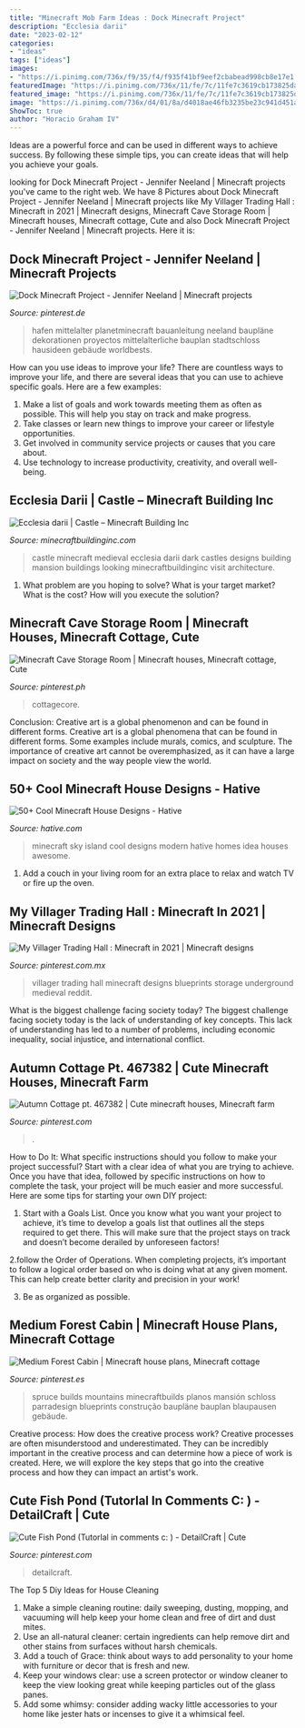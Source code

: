 ```yaml
---
title: "Minecraft Mob Farm Ideas : Dock Minecraft Project"
description: "Ecclesia darii"
date: "2023-02-12"
categories:
- "ideas"
tags: ["ideas"]
images:
- "https://i.pinimg.com/736x/f9/35/f4/f935f41bf9eef2cbabead998cb8e17e1.jpg"
featuredImage: "https://i.pinimg.com/736x/11/fe/7c/11fe7c3619cb173825da29a4416b7d28.jpg"
featured_image: "https://i.pinimg.com/736x/11/fe/7c/11fe7c3619cb173825da29a4416b7d28.jpg"
image: "https://i.pinimg.com/736x/d4/01/8a/d4018ae46fb3235be23c941d451a9ec0.jpg"
ShowToc: true
author: "Horacio Graham IV"
---
```



Ideas are a powerful force and can be used in different ways to achieve success. By following these simple tips, you can create ideas that will help you achieve your goals.

	

		
looking for Dock Minecraft Project - Jennifer Neeland | Minecraft projects you've came to the right web. We have 8 Pictures about Dock Minecraft Project - Jennifer Neeland | Minecraft projects like My Villager Trading Hall : Minecraft in 2021 | Minecraft designs, Minecraft Cave Storage Room | Minecraft houses, Minecraft cottage, Cute and also Dock Minecraft Project - Jennifer Neeland | Minecraft projects. Here it is:
		
    
## Dock Minecraft Project - Jennifer Neeland | Minecraft Projects

<img loading=lazy src="https://i.pinimg.com/736x/32/6a/e9/326ae9bd0d83bdabaf045e8a80dbc296.jpg" onerror="this.onerror=null;this.src='https://tse3.mm.bing.net/th?id=OIP.xgteAojfwoHZMh8kI6PuRwHaD6&amp;pid=15.1';" alt="Dock Minecraft Project - Jennifer Neeland | Minecraft projects">

_Source: pinterest.de_

>hafen mittelalter planetminecraft bauanleitung neeland baupläne dekorationen proyectos mittelalterliche bauplan stadtschloss hausideen gebäude worldbests. 

	

How can you use ideas to improve your life?
There are countless ways to improve your life, and there are several ideas that you can use to achieve specific goals. Here are a few examples: 
1. Make a list of goals and work towards meeting them as often as possible. This will help you stay on track and make progress.
2. Take classes or learn new things to improve your career or lifestyle opportunities.
3. Get involved in community service projects or causes that you care about.
4. Use technology to increase productivity, creativity, and overall well-being.

    
## Ecclesia Darii | Castle – Minecraft Building Inc

<img loading=lazy src="http://minecraftbuildinginc.com/wp-content/uploads/2013/10/Ecclesia-darii-Minecraft-castle-ideas-8.jpg" onerror="this.onerror=null;this.src='https://tse4.mm.bing.net/th?id=OIP.hp36tzCZvGkO40T8JvSMIgHaEK&amp;pid=15.1';" alt="Ecclesia darii | Castle – Minecraft Building Inc">

_Source: minecraftbuildinginc.com_

>castle minecraft medieval ecclesia darii dark castles designs building mansion buildings looking minecraftbuildinginc visit architecture. 

	

1. What problem are you hoping to solve? What is your target market? What is the cost? How will you execute the solution?

    
## Minecraft Cave Storage Room | Minecraft Houses, Minecraft Cottage, Cute

<img loading=lazy src="https://i.pinimg.com/736x/11/fe/7c/11fe7c3619cb173825da29a4416b7d28.jpg" onerror="this.onerror=null;this.src='https://tse3.mm.bing.net/th?id=OIP._QGHoUHLUW3taP6_HDMEKwHaD7&amp;pid=15.1';" alt="Minecraft Cave Storage Room | Minecraft houses, Minecraft cottage, Cute">

_Source: pinterest.ph_

>cottagecore. 

	

Conclusion: Creative art is a global phenomenon and can be found in different forms.
Creative art is a global phenomena that can be found in different forms. Some examples include murals, comics, and sculpture. The importance of creative art cannot be overemphasized, as it can have a large impact on society and the way people view the world.

    
## 50+ Cool Minecraft House Designs - Hative

<img loading=lazy src="https://hative.com/wp-content/uploads/2014/02/minecraft-houses/minecraft-sky-island-27.jpg" onerror="this.onerror=null;this.src='https://tse4.mm.bing.net/th?id=OIP.RskuuKUZzzArnnnZg6IT0QHaEP&amp;pid=15.1';" alt="50+ Cool Minecraft House Designs - Hative">

_Source: hative.com_

>minecraft sky island cool designs modern hative homes idea houses awesome. 

	

1. Add a couch in your living room for an extra place to relax and watch TV or fire up the oven.

    
## My Villager Trading Hall : Minecraft In 2021 | Minecraft Designs

<img loading=lazy src="https://i.pinimg.com/736x/f9/35/f4/f935f41bf9eef2cbabead998cb8e17e1.jpg" onerror="this.onerror=null;this.src='https://tse1.mm.bing.net/th?id=OIP.wUlXzk-TfOGzw8Ulu8IFqgHaD3&amp;pid=15.1';" alt="My Villager Trading Hall : Minecraft in 2021 | Minecraft designs">

_Source: pinterest.com.mx_

>villager trading hall minecraft designs blueprints storage underground medieval reddit. 

	

What is the biggest challenge facing society today?
The biggest challenge facing society today is the lack of understanding of key concepts. This lack of understanding has led to a number of problems, including economic inequality, social injustice, and international conflict.

    
## Autumn Cottage Pt. 467382 | Cute Minecraft Houses, Minecraft Farm

<img loading=lazy src="https://i.pinimg.com/736x/f8/3a/9b/f83a9b7cb47aef45b15dba04d56d789d.jpg" onerror="this.onerror=null;this.src='https://tse3.mm.bing.net/th?id=OIP.LR72Uprt_5Wzev8UZW_ongHaFe&amp;pid=15.1';" alt="Autumn Cottage pt. 467382 | Cute minecraft houses, Minecraft farm">

_Source: pinterest.com_

>. 

	

How to Do It: What specific instructions should you follow to make your project successful?
Start with a clear idea of what you are trying to achieve. Once you have that idea, followed by specific instructions on how to complete the task, your project will be much easier and more successful. Here are some tips for starting your own DIY project:
1. Start with a Goals List. Once you know what you want your project to achieve, it’s time to develop a goals list that outlines all the steps required to get there. This will make sure that the project stays on track and doesn’t become derailed by unforeseen factors!

2.follow the Order of Operations. When completing projects, it’s important to follow a logical order based on who is doing what at any given moment. This can help create better clarity and precision in your work!

3. Be as organized as possible.

    
## Medium Forest Cabin | Minecraft House Plans, Minecraft Cottage

<img loading=lazy src="https://i.pinimg.com/736x/d4/01/8a/d4018ae46fb3235be23c941d451a9ec0.jpg" onerror="this.onerror=null;this.src='https://tse3.mm.bing.net/th?id=OIP._ds7k8_zGNSU7zoqKgUP9wHaEK&amp;pid=15.1';" alt="Medium Forest Cabin | Minecraft house plans, Minecraft cottage">

_Source: pinterest.es_

>spruce builds mountains minecraftbuilds planos mansión schloss parradesign blueprints construção baupläne bauplan blaupausen gebäude. 

	

Creative process: How does the creative process work?
Creative processes are often misunderstood and underestimated. They can be incredibly important in the creative process and can determine how a piece of work is created. Here, we will explore the key steps that go into the creative process and how they can impact an artist's work.

    
## Cute Fish Pond (Tutorlal In Comments C: ) - DetailCraft | Cute

<img loading=lazy src="https://i.pinimg.com/736x/82/8c/13/828c1350cab219cf1be0d65bedae5f8b.jpg" onerror="this.onerror=null;this.src='https://tse3.mm.bing.net/th?id=OIP.Keqx-dsyrtAVFg7lOIYuUgHaEK&amp;pid=15.1';" alt="Cute Fish Pond (Tutorlal in comments c: ) - DetailCraft | Cute">

_Source: pinterest.com_

>detailcraft. 

	

The Top 5 Diy Ideas for House Cleaning
1. Make a simple cleaning routine: daily sweeping, dusting, mopping, and vacuuming will help keep your home clean and free of dirt and dust mites.
2. Use an all-natural cleaner: certain ingredients can help remove dirt and other stains from surfaces without harsh chemicals.
3. Add a touch of Grace: think about ways to add personality to your home with furniture or decor that is fresh and new.
4. Keep your windows clear: use a screen protector or window cleaner to keep the view looking great while keeping particles out of the glass panes.
5. Add some whimsy: consider adding wacky little accessories to your home like jester hats or incenses to give it a whimsical feel.

